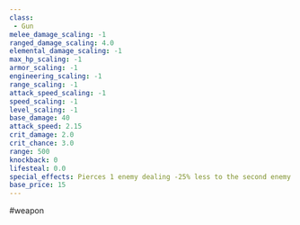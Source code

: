 ```yaml
---
class: 
 - Gun
melee_damage_scaling: -1
ranged_damage_scaling: 4.0
elemental_damage_scaling: -1
max_hp_scaling: -1
armor_scaling: -1
engineering_scaling: -1
range_scaling: -1
attack_speed_scaling: -1
speed_scaling: -1
level_scaling: -1
base_damage: 40
attack_speed: 2.15
crit_damage: 2.0
crit_chance: 3.0
range: 500
knockback: 0
lifesteal: 0.0
special_effects: Pierces 1 enemy dealing -25% less to the second enemy
base_price: 15
---
```

#weapon